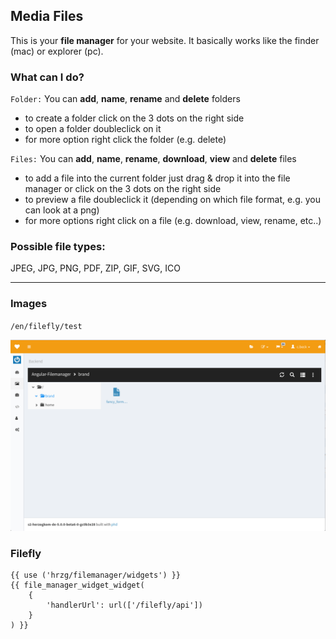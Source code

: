 Media Files
----

This is your **file manager** for your website. It basically works like the finder (mac) or explorer (pc).

### What can I do?

<code>Folder:</code>
You can **add**, **name**, **rename** and **delete** folders

- to create a folder click on the 3 dots on the right side
- to open a folder doubleclick on it
- for more option right click the folder (e.g. delete)
 

<code>Files:</code>
You can **add**, **name**, **rename**, **download**, **view** and **delete** files

- to add a file into the current folder just drag & drop it into the file manager or click on the 3 dots on the right side
- to preview a file doubleclick it (depending on which file format, e.g. you can look at a png)
- for more options right click on a file (e.g. download, view, rename, etc..)

### Possible file types:

JPEG, JPG, PNG, PDF, ZIP, GIF, SVG, ICO

___

### Images

<code>/en/filefly/test</code>


![filemanager](./images/file-manager.png)


### Filefly

    {{ use ('hrzg/filemanager/widgets') }}
    {{ file_manager_widget_widget(
        {
            'handlerUrl': url(['/filefly/api'])
        }
    ) }}

